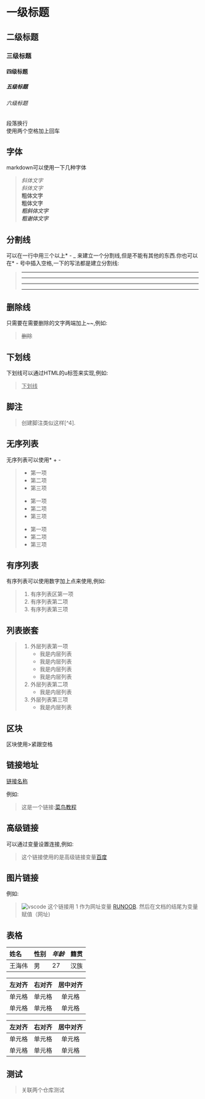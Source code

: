 # 一级标题
## 二级标题
### 三级标题
#### 四级标题
##### 五级标题
###### 六级标题


段落换行  
使用两个空格加上回车  
## 字体
markdown可以使用一下几种字体
> *斜体文字*  
> _斜体文字_  
> **粗体文字**  
> __粗体文字__  
> ***粗斜体文字***  
> ___粗谢体文字___
> 
## 分割线  
可以在一行中用三个以上* - _ 来建立一个分割线,但是不能有其他的东西.你也可以在* - 号中插入空格,一下的写法都是建立分割线:  
> ***  
> * * *  
> ****  
> - - -
## 删除线
只需要在需要删除的文字两端加上~~,例如:  
> ~~删除~~
## 下划线
下划线可以通过HTML的u标签来实现,例如:  
> <u>下划线</u>
## 脚注  
> 创建脚注类似这样[^4].
## 无序列表
无序列表可以使用* + -
> * 第一项
> * 第二项
> * 第三项
> + 第一项
> + 第二项
> + 第三项
> - 第一项
> - 第二项
> - 第三项
## 有序列表
有序列表可以使用数字加上点来使用,例如:
> 1. 有序列表区第一项
> 2. 有序列表第二项
> 3. 有序列表第三项
## 列表嵌套
> 1. 外层列表第一项
>    - 我是内层列表
>    - 我是内层列表
>    - 我是内层列表
>    - 我是内层列表
> 2. 外层列表第二项
>    - 我是内层列表
> 3. 外层列表第三项
>    - 我是内层列表
## 区块
区块使用>紧跟空格

## 链接地址
[链接名称](https://www.runoob.com)  

例如:  
>这是一个链接:[菜鸟教程](https://www.runoob.com)
## 高级链接
可以通过变量设置连接,例如:
> 这个链接使用的是高级链接变量[百度][baidu]  
> 
> [baidu]:https://www.baidu.com
## 图片链接
例如:  

> ![vscode](https://whw-cn.oss-cn-hangzhou.aliyuncs.com/src/images/vscode_bg.jpg)
> 这个链接用 1 作为网址变量 [RUNOOB][1].
> 然后在文档的结尾为变量赋值（网址)  
> 
[1]: http://static.runoob.com/images/runoob-logo.png


## 表格
| **姓名** | **性别** | _年龄_ | 籍贯  |
|:-------|:-------|:-----|:----|
| 王海伟    | 男      | 27   | 汉族  |


| 左对齐 | 右对齐 | 居中对齐  |
|:----|----:|:-----:|
| 单元格 | 单元格 |  单元格  |
| 单元格 | 单元格 |  单元格  |


| 左对齐 | 右对齐 | 居中对齐 |
|:----|----:|:----:|
| 单元格 | 单元格 | 单元格  |
| 单元格 | 单元格 | 单元格  |

## 测试
> 关联两个仓库测试
